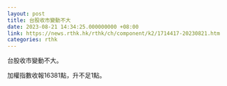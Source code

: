 ```yaml
---
layout: post
title: 台股收市變動不大
date: 2023-08-21 14:34:25.000000000 +08:00
link: https://news.rthk.hk/rthk/ch/component/k2/1714417-20230821.htm
categories: rthk
---
```


台股收市變動不大。

加權指數收報16381點，升不足1點。
